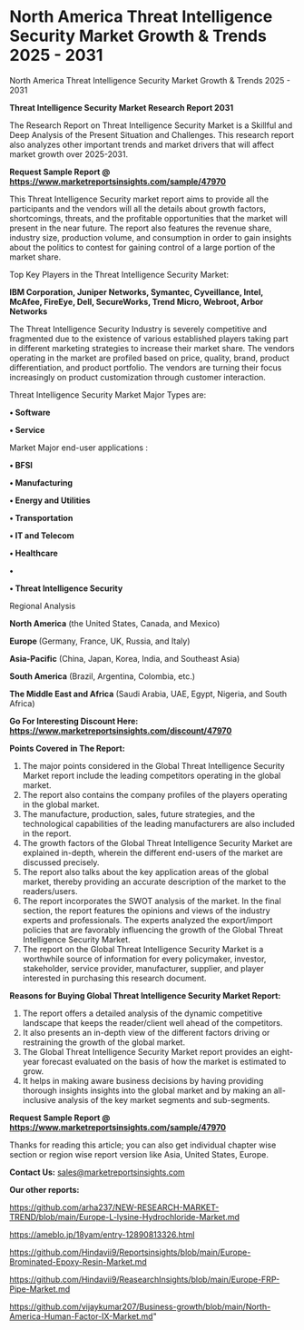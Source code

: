 # North America Threat Intelligence Security Market Growth & Trends 2025 - 2031
North America Threat Intelligence Security Market Growth & Trends 2025 - 2031

<strong>Threat Intelligence Security Market Research Report 2031</strong>

The Research Report on Threat Intelligence Security Market is a Skillful and Deep Analysis of the Present Situation and Challenges. This research report also analyzes other important trends and market drivers that will affect market growth over 2025-2031.

<strong>Request Sample Report @ <a href=https://www.marketreportsinsights.com/sample/47970>https://www.marketreportsinsights.com/sample/47970</a></strong>

This Threat Intelligence Security market report aims to provide all the participants and the vendors will all the details about growth factors, shortcomings, threats, and the profitable opportunities that the market will present in the near future. The report also features the revenue share, industry size, production volume, and consumption in order to gain insights about the politics to contest for gaining control of a large portion of the market share.

Top Key Players in the Threat Intelligence Security Market:

<strong>IBM Corporation, Juniper Networks, Symantec, Cyveillance, Intel, McAfee, FireEye, Dell, SecureWorks, Trend Micro, Webroot, Arbor Networks</strong>

The Threat Intelligence Security Industry is severely competitive and fragmented due to the existence of various established players taking part in different marketing strategies to increase their market share. The vendors operating in the market are profiled based on price, quality, brand, product differentiation, and product portfolio. The vendors are turning their focus increasingly on product customization through customer interaction.

Threat Intelligence Security Market Major Types are:

<strong>•  Software

•  Service</strong>

Market Major end-user applications :

<strong>•  BFSI

•  Manufacturing

•  Energy and Utilities

•  Transportation

•  IT and Telecom

•  Healthcare

•  

•  Threat Intelligence Security</strong>

Regional Analysis

</u><strong><b>North America</b></strong> (the United States, Canada, and Mexico)

<strong><b>Europe </b></strong>(Germany, France, UK, Russia, and Italy)

<strong><b>Asia-Pacific</b></strong> (China, Japan, Korea, India, and Southeast Asia)

<strong><b>South America</b></strong> (Brazil, Argentina, Colombia, etc.)

<strong><b>The Middle East and Africa</b></strong> (Saudi Arabia, UAE, Egypt, Nigeria, and South Africa)

<strong>Go For Interesting Discount Here: <a href=https://www.marketreportsinsights.com/discount/47970>https://www.marketreportsinsights.com/discount/47970</a></strong>

<strong>Points Covered in The Report:</strong>
<ol>
  <li>The major points considered in the Global Threat Intelligence Security Market report include the leading competitors operating in the global market.</li>
  <li>The report also contains the company profiles of the players operating in the global market.</li>
  <li>The manufacture, production, sales, future strategies, and the technological capabilities of the leading manufacturers are also included in the report.</li>
  <li>The growth factors of the Global Threat Intelligence Security Market are explained in-depth, wherein the different end-users of the market are discussed precisely.</li>
  <li>The report also talks about the key application areas of the global market, thereby providing an accurate description of the market to the readers/users.</li>
  <li>The report incorporates the SWOT analysis of the market. In the final section, the report features the opinions and views of the industry experts and professionals. The experts analyzed the export/import policies that are favorably influencing the growth of the Global Threat Intelligence Security Market.</li>
  <li>The report on the Global Threat Intelligence Security Market is a worthwhile source of information for every policymaker, investor, stakeholder, service provider, manufacturer, supplier, and player interested in purchasing this research document.</li>
</ol>
<strong>Reasons for Buying Global Threat Intelligence Security Market Report:</strong>

<ol>
  <li>The report offers a detailed analysis of the dynamic competitive landscape that keeps the reader/client well ahead of the competitors.</li>
  <li>It also presents an in-depth view of the different factors driving or restraining the growth of the global market.</li>
  <li>The Global Threat Intelligence Security Market report provides an eight-year forecast evaluated on the basis of how the market is estimated to grow.</li>
  <li>It helps in making aware business decisions by having providing thorough insights insights into the global market and by making an all-inclusive analysis of the key market segments and sub-segments.</li>
</ol>
<strong>Request Sample Report @ <a href=https://www.marketreportsinsights.com/sample/47970>https://www.marketreportsinsights.com/sample/47970</a></strong>


Thanks for reading this article; you can also get individual chapter wise section or region wise report version like Asia, United States, Europe.

<strong>Contact Us:</strong>
sales@marketreportsinsights.com

<strong>Our other reports:</strong>

<a href=https://github.com/arha237/NEW-RESEARCH-MARKET-TREND/blob/main/Europe-L-lysine-Hydrochloride-Market.md>https://github.com/arha237/NEW-RESEARCH-MARKET-TREND/blob/main/Europe-L-lysine-Hydrochloride-Market.md</a>

<a href=https://ameblo.jp/18yam/entry-12890813326.html>https://ameblo.jp/18yam/entry-12890813326.html</a>

<a href=https://github.com/Hindavii9/Reportsinsights/blob/main/Europe-Brominated-Epoxy-Resin-Market.md>https://github.com/Hindavii9/Reportsinsights/blob/main/Europe-Brominated-Epoxy-Resin-Market.md</a>

<a href=https://github.com/Hindavii9/ReasearchInsights/blob/main/Europe-FRP-Pipe-Market.md>https://github.com/Hindavii9/ReasearchInsights/blob/main/Europe-FRP-Pipe-Market.md</a>

<a href=https://github.com/vijaykumar207/Business-growth/blob/main/North-America-Human-Factor-IX-Market.md>https://github.com/vijaykumar207/Business-growth/blob/main/North-America-Human-Factor-IX-Market.md</a>"
